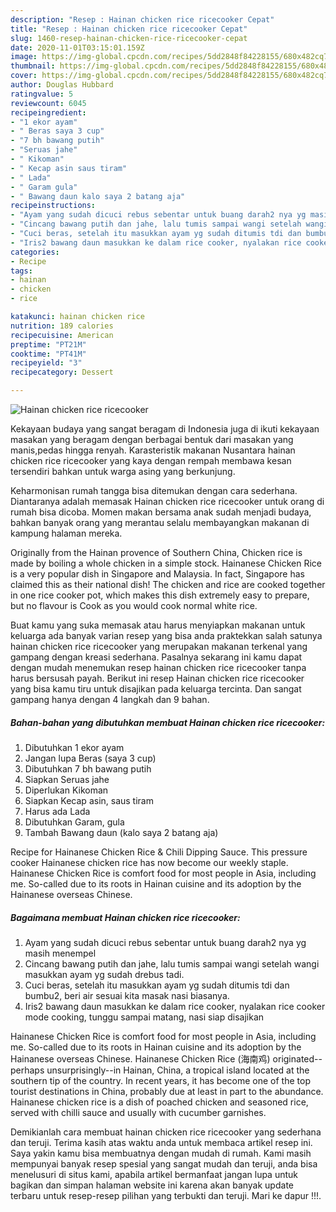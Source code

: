 ```yaml
---
description: "Resep : Hainan chicken rice ricecooker Cepat"
title: "Resep : Hainan chicken rice ricecooker Cepat"
slug: 1460-resep-hainan-chicken-rice-ricecooker-cepat
date: 2020-11-01T03:15:01.159Z
image: https://img-global.cpcdn.com/recipes/5dd2848f84228155/680x482cq70/hainan-chicken-rice-ricecooker-foto-resep-utama.jpg
thumbnail: https://img-global.cpcdn.com/recipes/5dd2848f84228155/680x482cq70/hainan-chicken-rice-ricecooker-foto-resep-utama.jpg
cover: https://img-global.cpcdn.com/recipes/5dd2848f84228155/680x482cq70/hainan-chicken-rice-ricecooker-foto-resep-utama.jpg
author: Douglas Hubbard
ratingvalue: 5
reviewcount: 6045
recipeingredient:
- "1 ekor ayam"
- " Beras saya 3 cup"
- "7 bh bawang putih"
- "Seruas jahe"
- " Kikoman"
- " Kecap asin saus tiram"
- " Lada"
- " Garam gula"
- " Bawang daun kalo saya 2 batang aja"
recipeinstructions:
- "Ayam yang sudah dicuci rebus sebentar untuk buang darah2 nya yg masih menempel"
- "Cincang bawang putih dan jahe, lalu tumis sampai wangi setelah wangi masukkan ayam yg sudah drebus tadi."
- "Cuci beras, setelah itu masukkan ayam yg sudah ditumis tdi dan bumbu2, beri air sesuai kita masak nasi biasanya."
- "Iris2 bawang daun masukkan ke dalam rice cooker, nyalakan rice cooker mode cooking, tunggu sampai matang, nasi siap disajikan"
categories:
- Recipe
tags:
- hainan
- chicken
- rice

katakunci: hainan chicken rice 
nutrition: 189 calories
recipecuisine: American
preptime: "PT21M"
cooktime: "PT41M"
recipeyield: "3"
recipecategory: Dessert

---
```



![Hainan chicken rice ricecooker](https://img-global.cpcdn.com/recipes/5dd2848f84228155/680x482cq70/hainan-chicken-rice-ricecooker-foto-resep-utama.jpg)

Kekayaan budaya yang sangat beragam di Indonesia juga di ikuti kekayaan masakan yang beragam dengan berbagai bentuk dari masakan yang manis,pedas hingga renyah. Karasteristik makanan Nusantara hainan chicken rice ricecooker yang kaya dengan rempah membawa kesan tersendiri bahkan untuk warga asing yang berkunjung.


Keharmonisan rumah tangga bisa ditemukan dengan cara sederhana. Diantaranya adalah memasak Hainan chicken rice ricecooker untuk orang di rumah bisa dicoba. Momen makan bersama anak sudah menjadi budaya, bahkan banyak orang yang merantau selalu membayangkan makanan di kampung halaman mereka.

Originally from the Hainan provence of Southern China, Chicken rice is made by boiling a whole chicken in a simple stock. Hainanese Chicken Rice is a very popular dish in Singapore and Malaysia. In fact, Singapore has claimed this as their national dish! The chicken and rice are cooked together in one rice cooker pot, which makes this dish extremely easy to prepare, but no flavour is Cook as you would cook normal white rice.

Buat kamu yang suka memasak atau harus menyiapkan makanan untuk keluarga ada banyak varian resep yang bisa anda praktekkan salah satunya hainan chicken rice ricecooker yang merupakan makanan terkenal yang gampang dengan kreasi sederhana. Pasalnya sekarang ini kamu dapat dengan mudah menemukan resep hainan chicken rice ricecooker tanpa harus bersusah payah.
Berikut ini resep Hainan chicken rice ricecooker yang bisa kamu tiru untuk disajikan pada keluarga tercinta. Dan sangat gampang hanya dengan 4 langkah dan 9 bahan.


<!--inarticleads1-->

##### Bahan-bahan yang dibutuhkan membuat Hainan chicken rice ricecooker:

1. Dibutuhkan 1 ekor ayam
1. Jangan lupa  Beras (saya 3 cup)
1. Dibutuhkan 7 bh bawang putih
1. Siapkan Seruas jahe
1. Diperlukan  Kikoman
1. Siapkan  Kecap asin, saus tiram
1. Harus ada  Lada
1. Dibutuhkan  Garam, gula
1. Tambah  Bawang daun (kalo saya 2 batang aja)


Recipe for Hainanese Chicken Rice &amp; Chili Dipping Sauce. This pressure cooker Hainanese chicken rice has now become our weekly staple. Hainanese Chicken Rice is comfort food for most people in Asia, including me. So-called due to its roots in Hainan cuisine and its adoption by the Hainanese overseas Chinese. 

<!--inarticleads2-->

##### Bagaimana membuat  Hainan chicken rice ricecooker:

1. Ayam yang sudah dicuci rebus sebentar untuk buang darah2 nya yg masih menempel
1. Cincang bawang putih dan jahe, lalu tumis sampai wangi setelah wangi masukkan ayam yg sudah drebus tadi.
1. Cuci beras, setelah itu masukkan ayam yg sudah ditumis tdi dan bumbu2, beri air sesuai kita masak nasi biasanya.
1. Iris2 bawang daun masukkan ke dalam rice cooker, nyalakan rice cooker mode cooking, tunggu sampai matang, nasi siap disajikan


Hainanese Chicken Rice is comfort food for most people in Asia, including me. So-called due to its roots in Hainan cuisine and its adoption by the Hainanese overseas Chinese. Hainanese Chicken Rice (海南鸡) originated--perhaps unsurprisingly--in Hainan, China, a tropical island located at the southern tip of the country. In recent years, it has become one of the top tourist destinations in China, probably due at least in part to the abundance. Hainanese chicken rice is a dish of poached chicken and seasoned rice, served with chilli sauce and usually with cucumber garnishes. 

Demikianlah cara membuat hainan chicken rice ricecooker yang sederhana dan teruji. Terima kasih atas waktu anda untuk membaca artikel resep ini. Saya yakin kamu bisa membuatnya dengan mudah di rumah. Kami masih mempunyai banyak resep spesial yang sangat mudah dan teruji, anda bisa menelusuri di situs kami, apabila artikel bermanfaat jangan lupa untuk bagikan dan simpan halaman website ini karena akan banyak update terbaru untuk resep-resep pilihan yang terbukti dan teruji. Mari ke dapur !!!. 
